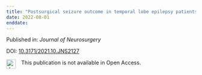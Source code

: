 ```yaml
---
title: "Postsurgical seizure outcome in temporal lobe epilepsy patients with normal or subtle, nonspecific MRI findings"
date: 2022-08-01
enddate:
---
```


Published in: *Journal of Neurosurgery*

DOI: [10.3171/2021.10.JNS2127](https://doi.org/10.3171/2021.10.JNS2127)

<img src="https://upload.wikimedia.org/wikipedia/commons/thumb/0/0e/Closed_Access_logo_transparent.svg/1200px-Closed_Access_logo_transparent.svg.png" alt="drawing" width="25" align="left"/> &nbsp;&nbsp;&nbsp;This publication is not available in Open Access.


